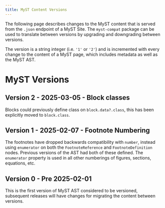 ```yaml
---
title: MyST Content Versions
---
```


The following page describes changes to the MyST content that is served from the `.json` endpoint of a MyST Site. The `myst-compat` package can be used to translate between versions by upgrading and downgrading between versions.

The version is a string integer (i.e. `'1'` or `'2'`) and is incremented with every change to the content of a MyST page, which includes metadata as well as the MyST AST.

# MyST Versions

## Version 2 - 2025-03-05 - Block classes

Blocks could previously define class on `block.data?.class`, this has been explicitly moved to `block.class`.

## Version 1 - 2025-02-07 - Footnote Numbering

The footnotes have dropped backwards compatibility with `number`, instead using `enumerator` on both the `FootnoteReference` and `FootnoteDefinition` nodes.
Previous versions of the AST had both of these defined. The `enumerator` property is used in all other numberings of figures, sections, equations, etc.

## Version 0 - Pre 2025-02-01

This is the first version of MyST AST considered to be versioned, subsequent releases will have changes for migrating the content between versions.
